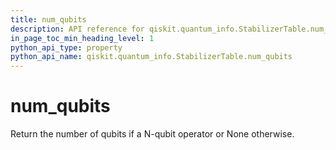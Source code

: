 ```yaml
---
title: num_qubits
description: API reference for qiskit.quantum_info.StabilizerTable.num_qubits
in_page_toc_min_heading_level: 1
python_api_type: property
python_api_name: qiskit.quantum_info.StabilizerTable.num_qubits
---
```


# num\_qubits

Return the number of qubits if a N-qubit operator or None otherwise.

